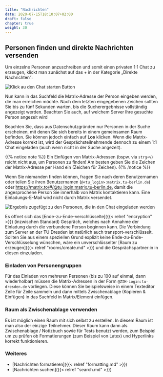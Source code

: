 ```yaml
---
title: "Nachrichten"
date: 2020-07-15T18:10:07+02:00
draft: false
chapter: true
weight: 30
---
```


## Personen finden und direkte Nachrichten versenden

Um einzelne Personen anzuschreiben und somit einen privaten 1:1 Chat zu erzeugen, klickt man zunächst auf das + in der Kategorie „Direkte Nachrichten“:

![Klick au den Chat starten Button](/images/01_Start-Chat_de.png)

Nun kann in das Suchfeld die Matrix-Adresse der Person eingeben werden, die man erreichen möchte. Nach dem letzten eingegebenen Zeichen sollten Sie bis zu fünf Sekunden warten, bis die Sucherergebnisse vollständig angezeigt werden. Beachten Sie auch, auf welchem Server Ihre gesuchte Person angezeit wird

Beachten Sie, dass aus Datenschutzgründen nur Personen in der Suche erscheinen, mit denen Sie sich bereits in einem gemeinsamen Raum befinden. Sie können jedoch einfach auf **Los** klicken. Wenn die Matrix-Adresse korrekt ist, wird der Gesprächsteilnehmende dennoch zu einem 1:1 Chat eingeladen (auch wenn nicht in der Suche angezeit).

{{% notice note %}}
Ein Einfügen von Matrix-Adressen (bspw. via `strg+v`) reicht nicht aus, um Personen zu finden! Am besten geben Sie die Zeichen der Matrix-Adresse per Hand ein (Zeichen für Zeichen).
{{% /notice %}}

Wenn Sie niemanden finden können, fragen Sie nach deren Benutzernamen oder teilen Sie ihren Benutzernamen (`@<tu_login>:matrix.tu-berlin.de`) oder https://matrix.to/#/@tu_login:matrix.tu-berlin.de, damit die angesprochene Person Sie innerhalb von Matrix kontaktieren kann. Eine Einladungs-E-Mail wird nicht durch Matrix versendet.

![Ergebnis zugefügt zu den Personen, die in den Chat eingeladen werden](/images/02_Start-Chat_de.png)

<!--
Beachten Sie, dass Matrix-Accounts von ZIH-Funktionslogins möglicherweise nicht geprüft werden. Aufgrund der Neuheit des Mediums für Viele sowie der fehlenden Multi-Account-Funktionalität vom Matrix-Client Element, werden TU Dresden Mitarbeitende womöglich eher ihren persönlichen ZIH-Login nutzen.
-->

Es öffnet sich das [Ende-zu-Ende-verschlüsselte]({{< relref "encryption" >}}) (inzwischen Standard) Gespräch, welches nach Annahme der Einladung durch die verbundene Person beginnen kann. Die Verbindung zum Server an der TU Dresden ist natürlich auch transport-verschlüsselt. Sollten Sie aus einem speziellen Grund explizit keine Ende-zu-Ende-Verschlüsselung wünschen, wäre ein unverschlüsselter [Raum zu erzeugen]({{< relref "rooms/create.md" >}}) und die Gesprächspartner:in in diesen einzuladen.

### Einladen von Personengruppen

Für das Einladen von mehreren Personen (bis zu 100 auf einmal, dann wiederholbar) müssen die Matrix-Adressen in der Form `@ZIH-Login:tu-dresden.de` vorliegen. Diese können Sie beispielsweise in einem Texteditor Zeile für Zeile sammeln und dann mittels Zwischenablage (Kopieren & Einfügen) in das Suchfeld in Matrix/Element einfügen.

### Raum als Zwischenablage verwenden

Es ist möglich einen Raum mit sich selbst zu erstellen. In diesem Raum ist man also der einzige Teilnehmer. Dieser Raum kann dann als Zwischenablage / Notizbuch sowie für Tests benutzt werden, zum Beispiel um zu prüfen ob Formatierungen (zum Beispiel von Latex) und Hyperlinks korrekt funktionieren.

### Weiteres
* [Nachrichten formatieren]({{< relref "formatting.md" >}})
* [Nachrichten suchen]({{< relref "search.md" >}})
